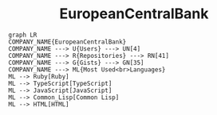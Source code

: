 <h1 align="center">EuropeanCentralBank</h1>

```mermaid
graph LR
COMPANY_NAME{EuropeanCentralBank}
COMPANY_NAME ---> U{Users} ---> UN[4]
COMPANY_NAME ---> R{Repositories} ---> RN[41]
COMPANY_NAME ---> G{Gists} ---> GN[35]
COMPANY_NAME ---> ML{Most Used<br>Languages}
ML --> Ruby[Ruby]
ML --> TypeScript[TypeScript]
ML --> JavaScript[JavaScript]
ML --> Common_Lisp[Common Lisp]
ML --> HTML[HTML]
```
